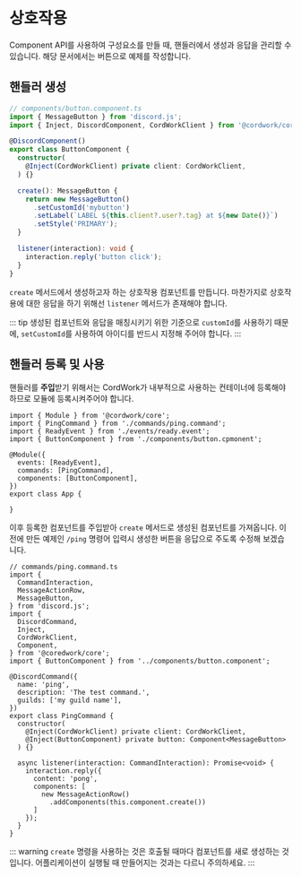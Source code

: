 # 상호작용

Component API를 사용하여 구성요소를 만들 때, 핸들러에서 생성과 응답을 관리할 수 있습니다.
해당 문서에서는 버튼으로 예제를 작성합니다.


## 핸들러 생성


```typescript
// components/button.component.ts
import { MessageButton } from 'discord.js';
import { Inject, DiscordComponent, CordWorkClient } from '@cordwork/core';

@DiscordComponent()
export class ButtonComponent {
  constructor(
    @Inject(CordWorkClient) private client: CordWorkClient,
  ) {}

  create(): MessageButton {
    return new MessageButton()
      .setCustomId('mybutton')
      .setLabel(`LABEL ${this.client?.user?.tag} at ${new Date()}`)
      .setStyle('PRIMARY');
  }

  listener(interaction): void {
    interaction.reply('button click');
  }
}
```

`create` 메서드에서 생성하고자 하는 상호작용 컴포넌트를 만듭니다. 마찬가지로 상호작용에 대한 응답을 하기 위해선 `listener` 메서드가 존재해야 합니다.


::: tip
생성된 컴포넌트와 응답을 매칭시키기 위한 기준으로 `customId`를 사용하기 때문에, `setCustomId`를 사용하여 아이디를 반드시 지정해 주어야 합니다.
:::


## 핸들러 등록 및 사용

핸들러를 **주입**받기 위해서는 CordWork가 내부적으로 사용하는 컨테이너에 등록해야 하므로 모듈에 등록시켜주어야 합니다.

```typescript{4,9}
import { Module } from '@cordwork/core';
import { PingCommand } from './commands/ping.command';
import { ReadyEvent } from './events/ready.event';
import { ButtonComponent } from './components/button.cpmonent';

@Module({
  events: [ReadyEvent],
  commands: [PingCommand],
  components: [ButtonComponent],
})
export class App {

}
```

이후 등록한 컴포넌트를 주입받아 `create` 메서드로 생성된 컴포넌트를 가져옵니다. 이전에 만든 예제인 `/ping` 명령어 입력시 생성한 버튼을 응답으로 주도록 수정해 보겠습니다.

```typescript{3-4,10,13,23,29-32}
// commands/ping.command.ts
import {
  CommandInteraction,
  MessageActionRow,
  MessageButton,
} from 'discord.js';
import {
  DiscordCommand,
  Inject,
  CordWorkClient,
  Component,
} from '@coredwork/core';
import { ButtonComponent } from '../components/button.component';

@DiscordCommand({
  name: 'ping',
  description: 'The test command.',
  guilds: ['my guild name'],
})
export class PingCommand {
  constructor(
    @Inject(CordWorkClient) private client: CordWorkClient,
    @Inject(ButtonComponent) private button: Component<MessageButton>
  ) {}

  async listener(interaction: CommandInteraction): Promise<void> {
    interaction.reply({
      content: 'pong',
      components: [
        new MessageActionRow()
          .addComponents(this.component.create())
      ]
    });
  }
}
```

::: warning
`create` 명령을 사용하는 것은 호출될 때마다 컴포넌트를 새로 생성하는 것입니다. 어플리케이션이 실행될 때 만들어지는 것과는 다르니 주의하세요.
:::